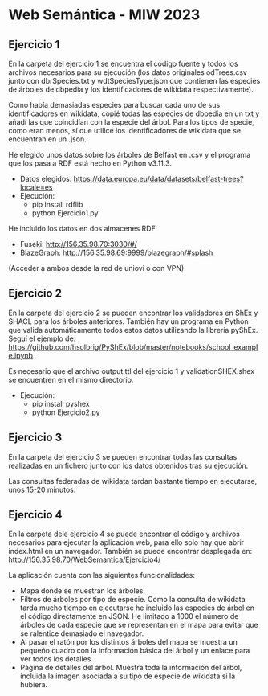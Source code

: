 # Web Semántica - MIW 2023

## Ejercicio 1
 En la carpeta del ejercicio 1 se encuentra el código fuente y todos los archivos necesarios para su ejecución (los datos originales odTrees.csv junto con dbrSpecies.txt y wdtSpeciesType.json que contienen las especies de árboles de dbpedia y los identificadores de wikidata respectivamente).
 
 Como había demasiadas especies para buscar cada uno de sus identificadores en wikidata, copié todas las especies de dbpedia en un txt y añadí las que coincidían con la especie del árbol. Para los tipos de specie, como eran menos, sí que utilicé los identificadores de wikidata que se encuentran en un .json.
 
 He elegido unos datos sobre los árboles de Belfast en .csv y el programa que los pasa a RDF está hecho en Python v3.11.3.
 - Datos elegidos: https://data.europa.eu/data/datasets/belfast-trees?locale=es
 - Ejecución: 
   - pip install rdflib 
   - python Ejercicio1.py

He incluido los datos en dos almacenes RDF
 - Fuseki: http://156.35.98.70:3030/#/
 - BlazeGraph: http://156.35.98.69:9999/blazegraph/#splash
 
 (Acceder a ambos desde la red de uniovi o con VPN)
 
## Ejercicio 2
 En la carpeta del ejercicio 2 se pueden encontrar los validadores en ShEx y SHACL para los árboles anteriores. También hay un programa en Python que valida automáticamente todos estos datos utilizando la librería pyShEx. Seguí el ejemplo de: https://github.com/hsolbrig/PyShEx/blob/master/notebooks/school_example.ipynb

 Es necesario que el archivo output.ttl del ejercicio 1 y validationSHEX.shex se encuentren en el mismo directorio.
  - Ejecución: 
    - pip install pyshex  
    - python Ejercicio2.py
  
## Ejercicio 3
 En la carpeta del ejercicio 3 se pueden encontrar todas las consultas realizadas en un fichero junto con los datos obtenidos tras su ejecución.
 
 Las consultas federadas de wikidata tardan bastante tiempo en ejecutarse, unos 15-20 minutos.
 
 ## Ejercicio 4
 En la carpeta dele ejercicio 4 se puede encontrar el código y archivos necesarios para ejecutar la aplicación web, para ello solo hay que abrir index.html en un navegador. También se puede encontrar desplegada en: http://156.35.98.70/WebSemantica/Ejercicio4/
 
 La aplicación cuenta con las siguientes funcionalidades:
  - Mapa donde se muestran los árboles.
  - Filtros de árboles por tipo de especie. Como la consulta de wikidata tarda mucho tiempo en ejecutarse he incluido las especies de árbol en el código directamente en JSON. He limitado a 1000 el número de árboles de cada especie que se representan en el mapa para evitar que se ralentice demasiado el navegador.
  - Al pasar el ratón por los distintos árboles del mapa se muestra un pequeño cuadro con la información básica del árbol y un enlace para ver todos los detalles.
  - Página de detalles del árbol. Muestra toda la información del árbol, incluida la imagen asociada a su tipo de especie de wikidata si la hubiera.
